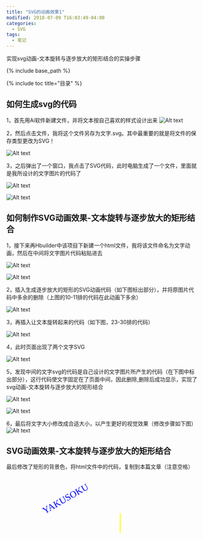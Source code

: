 ```yaml
---
title: "SVG的动画效果1"
modified: 2018-07-09 T16:03:49-04:00
categories: 
  - SVG
tags:
  - 笔记
---
```


实现svg动画-文本旋转与逐步放大的矩形结合的实操步骤

{% include base_path %}

{% include toc title="目录" %}


## 如何生成svg的代码

1，首先用Ai软件新建文件，并将文本按自己喜欢的样式设计出来
![Alt text](https://gitee.com/NFUNM171061397/minimal-mistakes/raw/master/images/svg%E5%8A%A8%E7%94%BB01.jpg)

2，然后点击文件，我将这个文件另存为文字.svg。其中最重要的就是将文件的保存类型更改为SVG！

![Alt text](https://gitee.com/NFUNM171061397/minimal-mistakes/raw/master/images/svg%E5%8A%A8%E7%94%BB02.jpg)

3，之后弹出了一个窗口，我点击了SVG代码，此时电脑生成了一个文件，里面就是我所设计的文字图片的代码了

![Alt text](https://gitee.com/NFUNM171061397/minimal-mistakes/raw/master/images/svg%E5%8A%A8%E7%94%BB03.jpg)

![Alt text](https://gitee.com/NFUNM171061397/minimal-mistakes/raw/master/images/svg%E5%8A%A8%E7%94%BB04.jpg)




## 如何制作SVG动画效果-文本旋转与逐步放大的矩形结合

1，接下来再Hbuilder中该项目下新建一个html文件，我将该文件命名为文字动画，然后在<body></body>中间将文字图片代码粘贴进去

![Alt text](https://gitee.com/NFUNM171061397/minimal-mistakes/raw/master/images/svg%E5%8A%A8%E7%94%BB05.png)

![Alt text](https://gitee.com/NFUNM171061397/minimal-mistakes/raw/master/images/svg%E5%8A%A8%E7%94%BB07.png)

2，插入生成逐步放大的矩形的SVG动画代码（如下图标出部分），并将原图片代码中多余的删除（上图的10-11排的代码在此动画下多余）

![Alt text](https://gitee.com/NFUNM171061397/minimal-mistakes/raw/master/images/svg%E5%8A%A8%E7%94%BB08.png)

3，再插入让文本旋转起来的代码（如下图，23-30排的代码）

![Alt text](https://gitee.com/NFUNM171061397/minimal-mistakes/raw/master/images/svg%E5%8A%A8%E7%94%BB09.png)

4，此时页面出现了两个文字SVG

![Alt text](https://gitee.com/NFUNM171061397/minimal-mistakes/raw/master/images/svg%E5%8A%A8%E7%94%BB010.png)

5，发现中间的文字svg的代码是自己设计的文字图片所产生的代码（在下图中标出部分），这行代码使文字固定在了页面中间，因此删除,删除后成功显示，实现了svg动画-文本旋转与逐步放大的矩形结合

![Alt text](https://gitee.com/NFUNM171061397/minimal-mistakes/raw/master/images/svg%E5%8A%A8%E7%94%BB09.png)

![Alt text](https://gitee.com/NFUNM171061397/minimal-mistakes/raw/master/images/svg%E5%8A%A8%E7%94%BB012.png)

6，最后将文字大小修改成合适大小，以产生更好的视觉效果（修改步骤如下图）
![Alt text](https://gitee.com/NFUNM171061397/minimal-mistakes/raw/master/images/svg%E5%8A%A8%E7%94%BB013.png)




## SVG动画效果-文本旋转与逐步放大的矩形结合

最后修改了矩形的背景色，将html文件中的代码，复制到本篇文章（注意空格）

<html>
<head>
<meta charset="UTF-8">
<title></title>
</head>
<body>
<svg>
<?xml version="1.0" encoding="utf-8"?>
<!-- Generator: Adobe Illustrator 22.1.0, SVG Export Plug-In . SVG Version: 6.00 Build 0)  -->
<style type="text/css">
.st0{fill:#0000FF;}
.st1{font-family:'DFWaWaSC-W5-GBpc-EUC-H';}
.st2{font-size:24px;}
</style>
<svg xmlns="http://www.w3.org/2000/svg" version="1.1">
<rect id="rec" x="300" y="100" width="300" height="100" style="fill:yellow"> 
<animate attributeName="x" attributeType="XML" begin="0s" dur="6s" fill="freeze" from="300" to="0" /> 
<animate attributeName="y" attributeType="XML" begin="0s" dur="6s" fill="freeze" from="100" to="0" /> 
<animate attributeName="width" attributeType="XML" begin="0s" dur="6s" fill="freeze" from="300" to="800" /> 
<animate attributeName="height" attributeType="XML" begin="0s" dur="6s" fill="freeze" from="100" to="300" /> 
<animateColor attributeName="fill" attributeType="CSS" from="yellow" to="yellow" begin="2s" dur="4s" fill="freeze" />
</rect>
<g transform="translate(100,100)"> 
<text id="TextElement" x="0" y="0"  transform="matrix(1 0 0 1 342.2856 402.4287)" class="st0 st1 st2">YAKUSOKU
<set attributeName="visibility" attributeType="CSS" to="visible" begin="0s" dur="6s" fill="freeze" />
<animateMotion path="M 0 0 L 100 100" begin="0s" dur="6s" fill="freeze" />
<animateColor attributeName="fill" attributeType="CSS" from="#0000FF" to="#0000FF" begin="0s" dur="6s" fill="freeze" /> 
<animateTransform attributeName="transform" attributeType="XML" type="rotate" from="-30" to="0" begin="0s" dur="6s" fill="freeze" /> 
<animateTransform attributeName="transform" attributeType="XML" type="scale" from="1" to="3" additive="sum" begin="0s" dur="6s" fill="freeze" /> 
</text>
</svg>
</body>
</html>









